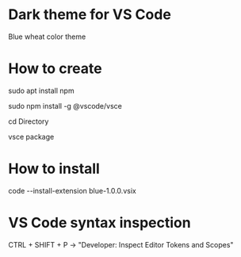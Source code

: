 # Dark theme for VS Code
Blue wheat color theme

# How to create
sudo apt install npm

sudo npm install -g @vscode/vsce

cd Directory

vsce package


# How to install
code --install-extension blue-1.0.0.vsix

# VS Code syntax inspection
CTRL + SHIFT + P -> "Developer: Inspect Editor Tokens and Scopes"
